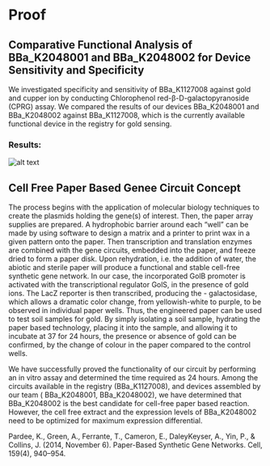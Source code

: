 # Proof

## Comparative Functional Analysis of BBa_K2048001 and BBa_K2048002 for Device Sensitivity and Specificity

We investigated specificity and sensitivity of BBa_K1127008 against gold and cupper ion by conducting Chlorophenol red-β-D-galactopyranoside (CPRG) assay. We compared the results of our devices BBa_K2048001 and BBa_K2048002 against BBa_K1127008, which is the currently available functional device in the registry for gold sensing.


### Results:

![alt text](http://parts.igem.org/wiki/images/6/60/Igem_2016_Gold_Copper_Cell_Assay.jpeg "After 12h incubation")

## Cell Free Paper Based Genee Circuit Concept

The process begins with the application of molecular biology techniques to create the plasmids holding the gene(s) of interest. Then, the paper array supplies are prepared. A hydrophobic barrier around each “well” can be made by using software to design a matrix and a printer to print wax in a given pattern onto the paper. Then transcription and translation enzymes are combined with the gene circuits, embedded into the paper, and freeze dried to form a paper disk. Upon rehydration, i.e. the addition of water, the abiotic and sterile paper will produce a functional and stable cell-free synthetic gene network. In our case, the incorporated GolB promoter is activated with the transcriptional regulator GolS, in the presence of gold ions. The LacZ reporter is then transcribed, producing the - galactosidase, which allows a dramatic color change, from yellowish-white to purple, to be observed in individual paper wells. Thus, the engineered paper can be used to test soil samples for gold. By simply isolating a soil sample, hydrating the paper based technology, placing it into the sample, and allowing it to incubate at 37  for 24 hours, the presence or absence of gold can be confirmed, by the change of colour in the paper compared to the control wells.

We have successfully proved the functionality of our circuit by performing an in vitro assay and determined the time required as 24 hours. Among the circuits available in the registry (BBa_K1127008), and devices assembled by our team ( BBa_K2048001, BBa_K2048002), we have determined that BBa_K2048002 is the best candidate for cell-free paper based reaction. However, the cell free extract and the expression levels of BBa_K2048002 need to be optimized for maximum expression differential.

Pardee, K., Green, A., Ferrante, T., Cameron, E., DaleyKeyser, A., Yin, P., & Collins, J. (2014, November 6). Paper-Based Synthetic Gene Networks. Cell, 159(4), 940–954.

<!-- This page is used by the judges to evaluate your team for the [gold medal criterion for proof of concept](http://2016.igem.org/Judging/Medals).

Delete this box in order to be evaluated for this medal. See more information at [Instructions for Pages for awards](http://2016.igem.org/Judging/Pages_for_Awards/Instructions).

iGEM teams are great at making things work! We value teams not only doing an incredible job with theoretical models and experiments, but also in taking the first steps to make their project real.

#### What should we do for our proof of concept?

You can assemble a device from BioBricks and show it works. You could build some equipment if you're competing for the hardware award. You can create a working model of your software for the software award. Please note that this not an exhaustive list of activities you can do to fulfill the gold medal criterion. As always, your aim is to impress the judges! -->

